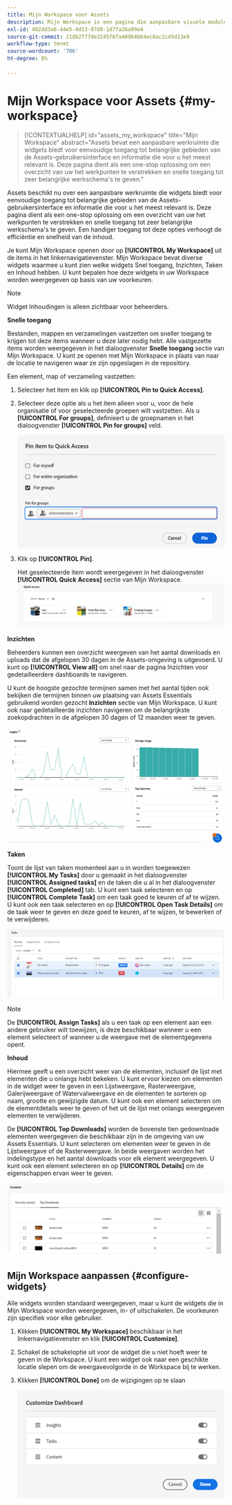 ```yaml
---
title: Mijn Workspace voor Assets
description: Mijn Workspace is een pagina die aanpasbare visuele modules biedt voor eenvoudige toegang tot belangrijke gebieden van de Assets-gebruikersinterface en informatie die het meest relevant is voor de gebruiker.
exl-id: 402dd3a6-44e5-4d13-97d8-1d7fa26a99e4
source-git-commit: 21db2f77de3245f6fa40964b64ec8ac2c45d13e9
workflow-type: tm+mt
source-wordcount: '706'
ht-degree: 0%

---
```


# Mijn Workspace voor Assets {#my-workspace}

>[!CONTEXTUALHELP]
>id="assets_my_workspace"
>title="Mijn Workspace"
>abstract="Assets bevat een aanpasbare werkruimte die widgets biedt voor eenvoudige toegang tot belangrijke gebieden van de Assets-gebruikersinterface en informatie die voor u het meest relevant is. Deze pagina dient als een one-stop oplossing om een overzicht van uw het werkpunten te verstrekken en snelle toegang tot zeer belangrijke werkschema&#39;s te geven."

Assets beschikt nu over een aanpasbare werkruimte die widgets biedt voor eenvoudige toegang tot belangrijke gebieden van de Assets-gebruikersinterface en informatie die voor u het meest relevant is. Deze pagina dient als een one-stop oplossing om een overzicht van uw het werkpunten te verstrekken en snelle toegang tot zeer belangrijke werkschema&#39;s te geven. Een handiger toegang tot deze opties verhoogt de efficiëntie en snelheid van de inhoud.

Je kunt Mijn Workspace openen door op **[!UICONTROL My Workspace]** uit de items in het linkernavigatievenster. Mijn Workspace bevat diverse widgets waarmee u kunt zien welke widgets Snel toegang, Inzichten, Taken en Inhoud hebben. U kunt bepalen hoe deze widgets in uw Workspace worden weergegeven op basis van uw voorkeuren.

>[!NOTE]
>
>Widget Inhoudingen is alleen zichtbaar voor beheerders.

<!--

**New features coming soon**

Highlights upcoming features for Assets.

![New features coming soon in Workspace](assets/new-features.png)

-->



**Snelle toegang**

Bestanden, mappen en verzamelingen vastzetten om sneller toegang te krijgen tot deze items wanneer u deze later nodig hebt. Alle vastgezette items worden weergegeven in het dialoogvenster **Snelle toegang** sectie van Mijn Workspace. U kunt ze openen met Mijn Workspace in plaats van naar de locatie te navigeren waar ze zijn opgeslagen in de repository.

Een element, map of verzameling vastzetten:

1. Selecteer het item en klik op **[!UICONTROL Pin to Quick Access]**.

1. Selecteer deze optie als u het item alleen voor u, voor de hele organisatie of voor geselecteerde groepen wilt vastzetten. Als u **[!UICONTROL For groups]**, definieert u de groepnamen in het dialoogvenster **[!UICONTROL Pin for groups]** veld.

   ![Items vastzetten voor groepen](assets/pin-items-for-groups.png)
1. Klik op **[!UICONTROL Pin]**.

   Het geselecteerde item wordt weergegeven in het dialoogvenster **[!UICONTROL Quick Access]** sectie van Mijn Workspace.
   ![Taken in Workspace](assets/quick-access.png)

**Inzichten**

Beheerders kunnen een overzicht weergeven van het aantal downloads en uploads dat de afgelopen 30 dagen in de Assets-omgeving is uitgevoerd. U kunt op **[!UICONTROL View all]** om snel naar de pagina Inzichten voor gedetailleerdere dashboards te navigeren.

U kunt de hoogste gezochte termijnen samen met het aantal tijden ook bekijken die termijnen binnen uw plaatsing van Assets Essentials gebruikend worden gezocht **Inzichten** sectie van Mijn Workspace. U kunt ook naar gedetailleerde inzichten navigeren om de belangrijkste zoekopdrachten in de afgelopen 30 dagen of 12 maanden weer te geven.

![Inzichten in Workspace](assets/insights.png)

**Taken**

Toont de lijst van taken momenteel aan u in worden toegewezen **[!UICONTROL My Tasks]** door u gemaakt in het dialoogvenster **[!UICONTROL Assigned tasks]** en de taken die u al in het dialoogvenster **[!UICONTROL Completed]** tab. U kunt een taak selecteren en op **[!UICONTROL Complete Task]** om een taak goed te keuren of af te wijzen. U kunt ook een taak selecteren en op **[!UICONTROL Open Task Details]** om de taak weer te geven en deze goed te keuren, af te wijzen, te bewerken of te verwijderen.

![Taken in Workspace](assets/tasks-workspace.png)

>[!NOTE]
>
> De **[!UICONTROL Assign Tasks]** als u een taak op een element aan een andere gebruiker wilt toewijzen, is deze beschikbaar wanneer u een element selecteert of wanneer u de weergave met de elementgegevens opent.

**Inhoud**

Hiermee geeft u een overzicht weer van de elementen, inclusief de lijst met elementen die u onlangs hebt bekeken. U kunt ervoor kiezen om elementen in de widget weer te geven in een Lijstweergave, Rasterweergave, Galerijweergave of Watervalweergave en de elementen te sorteren op naam, grootte en gewijzigde datum. U kunt ook een element selecteren om de elementdetails weer te geven of het uit de lijst met onlangs weergegeven elementen te verwijderen.

De **[!UICONTROL Top Downloads]** worden de bovenste tien gedownloade elementen weergegeven die beschikbaar zijn in de omgeving van uw Assets Essentials. U kunt selecteren om elementen weer te geven in de Lijstweergave of de Rasterweergave. In beide weergaven worden het indelingstype en het aantal downloads voor elk element weergegeven. U kunt ook een element selecteren en op **[!UICONTROL Details]** om de eigenschappen ervan weer te geven.

![Inhoudswidget in Workspace](assets/workspace-content.png)

## Mijn Workspace aanpassen {#configure-widgets}

Alle widgets worden standaard weergegeven, maar u kunt de widgets die in Mijn Workspace worden weergegeven, in- of uitschakelen. De voorkeuren zijn specifiek voor elke gebruiker.

1. Klikken **[!UICONTROL My Workspace]** beschikbaar in het linkernavigatievenster en klik **[!UICONTROL Customize]**.

1. Schakel de schakeloptie uit voor de widget die u niet hoeft weer te geven in de Workspace. U kunt een widget ook naar een geschikte locatie slepen om de weergavevolgorde in de Workspace bij te werken.

1. Klikken **[!UICONTROL Done]** om de wijzigingen op te slaan

   ![Widgets aanpassen in Workspace](assets/customize-workspace.png)

